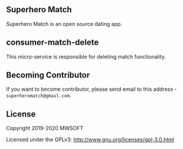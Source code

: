 ## Superhero Match
Superhero Match is an open source dating app.

## consumer-match-delete
This micro-service is responsible for deleting match functionality. 

## Becoming Contributor
If you want to become contributor, please send email to this address - `superheromatch@gmail.com`.

## License
Copyright 2019-2020 MWSOFT

Licensed under the GPLv3: http://www.gnu.org/licenses/gpl-3.0.html